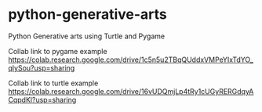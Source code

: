 # python-generative-arts
Python Generative arts using Turtle and Pygame

Collab link to pygame example
https://colab.research.google.com/drive/1c5n5u2TBqQUddxVMPeYIxTdYO_qlySou?usp=sharing


Collab link to turtle example
https://colab.research.google.com/drive/16vUDQmjLp4tRy1cUGyRERGdqyACqpdKl?usp=sharing
